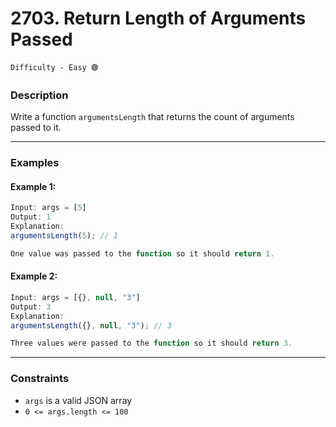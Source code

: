 # 2703. Return Length of Arguments Passed

`Difficulty - Easy 🟢`

### **Description**

Write a function `argumentsLength` that returns the count of arguments passed to it.

---

### **Examples**

#### Example 1:

```js
Input: args = [5]
Output: 1
Explanation:
argumentsLength(5); // 1

One value was passed to the function so it should return 1.
```

#### Example 2:

```js
Input: args = [{}, null, "3"]
Output: 3
Explanation: 
argumentsLength({}, null, "3"); // 3

Three values were passed to the function so it should return 3.
```

---

### **Constraints**

* `args` is a valid JSON array
* `0 <= args.length <= 100`
